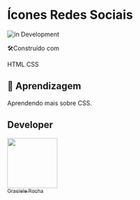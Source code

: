 # Ícones Redes Sociais

![in Development](https://img.shields.io/badge/Project%20-%20CSS-green) 


🛠️Construído com

HTML
CSS

## 🚀 Aprendizagem

Aprendendo mais sobre CSS.


## Developer

[<img src="https://avatars.githubusercontent.com/u/104076058?v=4" width=115><br><sub>Grasiele Rocha</sub>](https://github.com/GrasieleRocha) 
